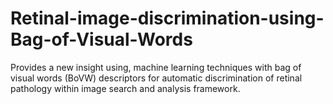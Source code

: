 # Retinal-image-discrimination-using-Bag-of-Visual-Words
Provides a new insight using,
machine learning techniques with bag of visual words (BoVW) descriptors for automatic
discrimination of retinal pathology within image search and analysis framework.
